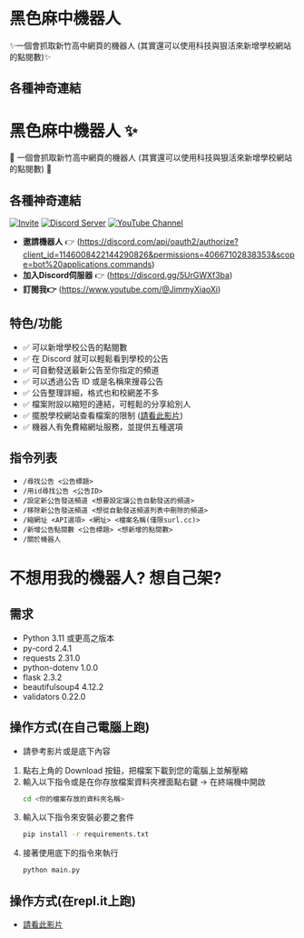 # 黑色麻中機器人
✨一個會抓取新竹高中網頁的機器人 (其實還可以使用科技與狠活來新增學校網站的點閱數)✨
## 各種神奇連結

# **黑色麻中機器人** ✨

🤖 一個會抓取新竹高中網頁的機器人 (其實還可以使用科技與狠活來新增學校網站的點閱數) 🤖

## 各種神奇連結
[![Invite](https://img.shields.io/badge/Invite-Bot-blue)](https://discord.com/api/oauth2/authorize?client_id=1146008422144290826&permissions=40667102838353&scope=bot%20applications.commands)
[![Discord Server](https://img.shields.io/badge/Discord%20Server-Join-brightgreen)](https://discord.gg/5UrGWXf3ba)
[![YouTube Channel](https://img.shields.io/badge/YouTube-Subscribe-red)](https://www.youtube.com/@JimmyXiaoXi)

- **邀請機器人** 👉 (https://discord.com/api/oauth2/authorize?client_id=1146008422144290826&permissions=40667102838353&scope=bot%20applications.commands)
- **加入Discord伺服器** 👉 (https://discord.gg/5UrGWXf3ba)
- **訂閱我👉** (https://www.youtube.com/@JimmyXiaoXi)

## 特色/功能
- ✅ 可以新增學校公告的點閱數
- ✅ 在 Discord 就可以輕鬆看到學校的公告
- ✅ 可自動發送最新公告至你指定的頻道
- ✅ 可以透過公告 ID 或是名稱來搜尋公告
- ✅ 公告整理詳細，格式也和校網差不多
- ✅ 檔案附設以縮短的連結，可輕鬆的分享給別人
- ✅ 擺脫學校網站查看檔案的限制 ([請看此影片](https://www.google.com/))
- ✅ 機器人有免費縮網址服務，並提供五種選項

## 指令列表
- `/尋找公告 <公告標題>`
- `/用id尋找公告 <公告ID>`
- `/設定新公告發送頻道 <想要設定讓公告自動發送的頻道>`
- `/移除新公告發送頻道 <想從自動發送頻道列表中刪除的頻道>`
- `/縮網址 <API選項> <網址> <檔案名稱(僅限surl.cc)>`
- `/新增公告點閱數 <公告標題> <想新增的點閱數>`
- `/關於機器人`

# **不想用我的機器人? 想自己架?**

## 需求
- Python 3.11 或更高之版本
- py-cord 2.4.1
- requests 2.31.0
- python-dotenv 1.0.0
- flask 2.3.2
- beautifulsoup4 4.12.2
- validators 0.22.0

## 操作方式(在自己電腦上跑)
- 請參考影片或是底下內容
1. 點右上角的 Download 按鈕，把檔案下載到您的電腦上並解壓縮
2. 輸入以下指令或是在你存放檔案資料夾裡面點右鍵 -> 在終端機中開啟
   ```bash
   cd <你的檔案存放的資料夾名稱>
3. 輸入以下指令來安裝必要之套件
   ```bash
   pip install -r requirements.txt
4. 接著使用底下的指令來執行
   ```bash
   python main.py
## 操作方式(在repl.it上跑)
- [請看此影片](https://www.google.com)